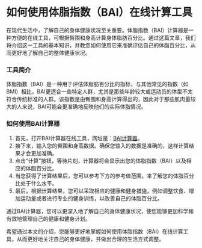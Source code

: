 如何使用体脂指数（BAI）在线计算工具
===================

在现代生活中，了解自己的身体健康状况至关重要。体脂指数（BAI）计算器是一种方便的在线工具，可根据臀围和身高计算身体脂肪百分比。通过这篇文章，我们将介绍这一工具的基本知识，并教您如何使用它来准确评估自己的体脂百分比，从而更好地了解自己的整体健康状况。

### 工具简介

体脂指数（BAI）是一种用于评估体脂肪百分比的指标，与其他常见的指数（如BMI）相比，BAI更适合一些特定人群，尤其是那些年龄较大或运动员的体型不太符合传统标准的人群。该指数是由臀围和身高计算得出的，因此对于那些肌肉量较大的人来说，BAI可能会更准确地反映他们的实际体脂情况。

### 如何使用BAI计算器

1. 首先，打开BAI计算器在线工具，网址是：[BAI计算器](https://www.onlinecalculatorsfree.com/zh-cn/fitness/bai-calculator.html)。
2. 接下来，输入您的臀围和身高数据。确保您输入的数据是准确的，这样计算结果才会更加准确。
3. 点击“计算”按钮，等待片刻，计算器将会显示出您的体脂指数（BAI）以及相应的体脂百分比。
4. 当您获得了计算结果后，您可以参考下方的参考值范围，来了解您的体脂百分比处于什么水平。
5. 最后，根据计算结果，您可以采取相应的健康和健身措施，例如调整饮食、增加运动量或者进行专业的健身训练，以改善自己的体脂百分比。

通过BAI计算器，您可以更深入地了解自己的身体健康状况，使您能够更加科学和有效地管理自己的健康和健身计划。

希望通过本文的介绍，您能够更好地掌握如何使用体脂指数（BAI）在线计算工具，从而更好地关注自己的身体健康，并做出合理的生活方式调整。